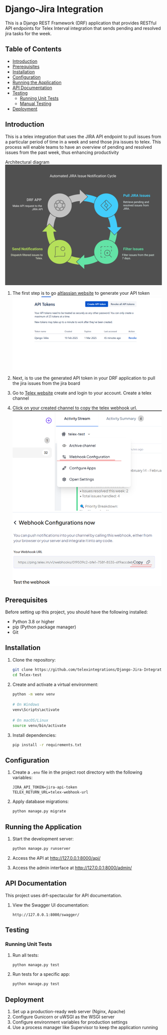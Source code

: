 # Django-Jira Integration

This is a Django REST Framework (DRF) application that provides RESTful API endpoints for Telex Interval integration that sends pending and resolved jira tasks for the week.

## Table of Contents
- [Introduction](#introduction)
- [Prerequisites](#prerequisites)
- [Installation](#installation)
- [Configuration](#configuration)
- [Running the Application](#running-the-application)
- [API Documentation](#api-documentation)
- [Testing](#testing)
  - [Running Unit Tests](#running-unit-tests)
  - [Manual Testing](#manual-testing)
- [Deployment](#deployment)

## Introduction
This is a telex integration that uses the JIRA API endpoint to pull issues from a particular period of time in a week and send those
jira issues to telex. This process will enable teams to have an overview of pending and resolved issues from the past week, thus
enhancing productivity

Architectural diagram
![](https://github.com/telexintegrations/Django-Jira-Integration/blob/master/assets/_-%20visual%20selection.png)

1. The first step is to go [altlassian website](https://id.atlassian.com/manage-profile/security/api-tokens) to generate your API token
![](https://github.com/telexintegrations/Django-Jira-Integration/blob/master/assets/img_1.png)

2. Next, is to use the generated API token in your DRF application to pull the jira issues from the jira board
3. Go to [Telex website](https://telex.im) create and login to your account. Create a telex channel
4. Click on your created channel to copy the telex webhook url.
![](https://github.com/telexintegrations/Django-Jira-Integration/blob/master/assets/img_2.png)
![](https://github.com/telexintegrations/Django-Jira-Integration/blob/master/assets/img_3.png)

## Prerequisites

Before setting up this project, you should have the following installed:
- Python 3.8 or higher
- pip (Python package manager)
- Git


## Installation

1. Clone the repository:
   ```bash
   git clone https://github.com/telexintegrations/Django-Jira-Integration.git
   cd Telex-test
   ```

2. Create and activate a virtual environment:
   ```bash
   python -m venv venv
   
   # On Windows
   venv\Scripts\activate
   
   # On macOS/Linux
   source venv/bin/activate
   ```

3. Install dependencies:
   ```bash
   pip install -r requirements.txt
   ```

## Configuration

1. Create a `.env` file in the project root directory with the following variables:
   ```
   JIRA_API_TOKEN=jira-api-token
   TELEX_RETURN_URL=telex-webhook-url
   ```

2. Apply database migrations:
   ```bash
   python manage.py migrate
   ```


## Running the Application

1. Start the development server:
   ```bash
   python manage.py runserver
   ```

2. Access the API at http://127.0.0.1:8000/api/
3. Access the admin interface at http://127.0.0.1:8000/admin/

## API Documentation

This project uses drf-spectacular for API documentation.

1. View the Swagger UI documentation:
   ```
   http://127.0.0.1:8000/swagger/
   ```

## Testing

### Running Unit Tests

1. Run all tests:
   ```bash
   python manage.py test
   ```

2. Run tests for a specific app:
   ```bash
   python manage.py test 
   ```


## Deployment

1. Set up a production-ready web server (Nginx, Apache)
2. Configure Gunicorn or uWSGI as the WSGI server
3. Configure environment variables for production settings
4. Use a process manager like Supervisor to keep the application running

